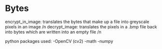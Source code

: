 # Bytes

encrypt_in_image: translates the bytes that make up a file into greyscale pixels in an image /n
decrypt_image: translates the pixels in a .bmp file back into bytes which are written into an empty file /n

python packages used: 
-OpenCV (cv2)
-math
-numpy 
